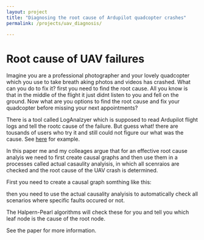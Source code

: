 ```yaml
---
layout: project
title: "Diagnosing the root cause of Ardupilot quadcopter crashes"
permalink: /projects/uav_diagnosis/

---
```

# Root cause of UAV failures
Imagine you are a professional photographer and your lovely quadcopter which you use to take breath aking photos and videos has crashed. What can you do to fix it? first you need to find the root cause. All you know is that in the middle of the flight it just didnt listen to you and fell on the ground.
Now what are you options to find the root cause and fix your quadcopter before missing your next appointments?

There is a tool called LogAnalzyer which is supposed to read Ardupilot flight logs and tell the rootc cause of the failure. But guess what! there are tousands of users who try it and still could not figure our what was the cause. See [here](https://discuss.ardupilot.org/t/quad-sudden-descend-df-log-attached-help-needed-to-analyze/81251) for example.

In this paper me and my colleages argue that for an effective root cause analyis we need to first create causal graphs and then use them in a processes called actual casaulity analyisis, in which all scenraios are checked and the root cause of the UAV crash is determined.

First you need to create a causal graph somthing like this:

then you need to use the actual causality analyisis to  automatically check all scenarios where specific faults occured or not.

The Halpern-Pearl algorithms will check these for you and tell you which leaf node is the cause of the root node.

See the paper for more information.
